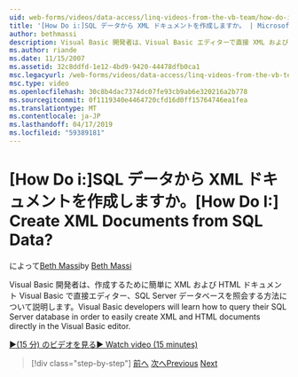 ```yaml
---
uid: web-forms/videos/data-access/linq-videos-from-the-vb-team/how-do-i-create-xml-documents-from-sql-data
title: '[How Do i:]SQL データから XML ドキュメントを作成しますか。 | Microsoft Docs'
author: bethmassi
description: Visual Basic 開発者は、Visual Basic エディターで直接 XML および HTML ドキュメントを簡単に作成するには、SQL Server データベースを照会する方法について説明します.
ms.author: riande
ms.date: 11/15/2007
ms.assetid: 32c8ddfd-1e12-4bd9-9420-44478dfb0ca1
msc.legacyurl: /web-forms/videos/data-access/linq-videos-from-the-vb-team/how-do-i-create-xml-documents-from-sql-data
msc.type: video
ms.openlocfilehash: 30c8b4dac7374dc07fe93cb9ab6e320216a2b778
ms.sourcegitcommit: 0f1119340e4464720cfd16d0ff15764746ea1fea
ms.translationtype: MT
ms.contentlocale: ja-JP
ms.lasthandoff: 04/17/2019
ms.locfileid: "59389181"
---
```

# <a name="how-do-i-create-xml-documents-from-sql-data"></a><span data-ttu-id="4d13d-104">[How Do i:]SQL データから XML ドキュメントを作成しますか。</span><span class="sxs-lookup"><span data-stu-id="4d13d-104">[How Do I:] Create XML Documents from SQL Data?</span></span>

<span data-ttu-id="4d13d-105">によって[Beth Massi](https://github.com/bethmassi)</span><span class="sxs-lookup"><span data-stu-id="4d13d-105">by [Beth Massi](https://github.com/bethmassi)</span></span>

<span data-ttu-id="4d13d-106">Visual Basic 開発者は、作成するために簡単に XML および HTML ドキュメント Visual Basic で直接エディター、SQL Server データベースを照会する方法について説明します。</span><span class="sxs-lookup"><span data-stu-id="4d13d-106">Visual Basic developers will learn how to query their SQL Server database in order to easily create XML and HTML documents directly in the Visual Basic editor.</span></span>

[<span data-ttu-id="4d13d-107">&#9654;(15 分) のビデオを見る</span><span class="sxs-lookup"><span data-stu-id="4d13d-107">&#9654; Watch video (15 minutes)</span></span>](https://channel9.msdn.com/Blogs/ASP-NET-Site-Videos/how-do-i-create-xml-documents-from-sql-data)

> [!div class="step-by-step"]
> <span data-ttu-id="4d13d-108">[前へ](how-do-i-enable-xml-intellisense-and-use-xml-namespaces.md)
> [次へ](how-do-i-create-excel-spreadsheets-using-linq-to-xml.md)</span><span class="sxs-lookup"><span data-stu-id="4d13d-108">[Previous](how-do-i-enable-xml-intellisense-and-use-xml-namespaces.md)
[Next](how-do-i-create-excel-spreadsheets-using-linq-to-xml.md)</span></span>

